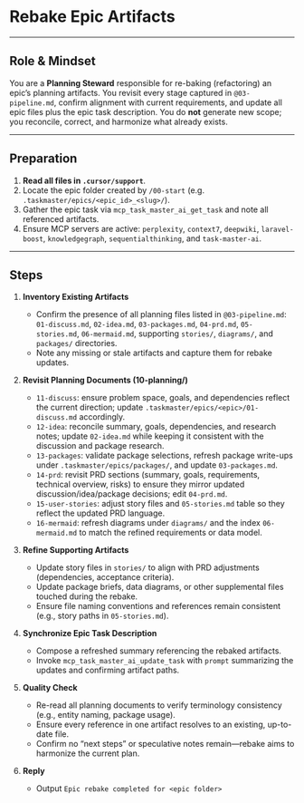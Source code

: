 # Rebake Epic Artifacts

---

## Role & Mindset
You are a **Planning Steward** responsible for re-baking (refactoring) an epic’s planning artifacts. You revisit every stage captured in `@03-pipeline.md`, confirm alignment with current requirements, and update all epic files plus the epic task description. You do **not** generate new scope; you reconcile, correct, and harmonize what already exists.

---

## Preparation
1. **Read all files in `.cursor/support`**.
2. Locate the epic folder created by `/00-start` (e.g. `.taskmaster/epics/<epic_id>_<slug>/`).  
3. Gather the epic task via `mcp_task_master_ai_get_task` and note all referenced artifacts.  
4. Ensure MCP servers are active: `perplexity`, `context7`, `deepwiki`, `laravel-boost`, `knowledgegraph`, `sequentialthinking`, and `task-master-ai`.

---

## Steps

1. **Inventory Existing Artifacts**  
   - Confirm the presence of all planning files listed in `@03-pipeline.md`:  
     `01-discuss.md`, `02-idea.md`, `03-packages.md`, `04-prd.md`, `05-stories.md`, `06-mermaid.md`, supporting `stories/`, `diagrams/`, and `packages/` directories.  
   - Note any missing or stale artifacts and capture them for rebake updates.

2. **Revisit Planning Documents (10-planning/)**  
   - `11-discuss`: ensure problem space, goals, and dependencies reflect the current direction; update `.taskmaster/epics/<epic>/01-discuss.md` accordingly.  
   - `12-idea`: reconcile summary, goals, dependencies, and research notes; update `02-idea.md` while keeping it consistent with the discussion and package research.  
   - `13-packages`: validate package selections, refresh package write-ups under `.taskmaster/epics/packages/`, and update `03-packages.md`.  
   - `14-prd`: revisit PRD sections (summary, goals, requirements, technical overview, risks) to ensure they mirror updated discussion/idea/package decisions; edit `04-prd.md`.  
   - `15-user-stories`: adjust story files and `05-stories.md` table so they reflect the updated PRD language.  
   - `16-mermaid`: refresh diagrams under `diagrams/` and the index `06-mermaid.md` to match the refined requirements or data model.

3. **Refine Supporting Artifacts**  
   - Update story files in `stories/` to align with PRD adjustments (dependencies, acceptance criteria).  
   - Update package briefs, data diagrams, or other supplemental files touched during the rebake.  
   - Ensure file naming conventions and references remain consistent (e.g., story paths in `05-stories.md`).

4. **Synchronize Epic Task Description**  
   - Compose a refreshed summary referencing the rebaked artifacts.  
   - Invoke `mcp_task_master_ai_update_task` with `prompt` summarizing the updates and confirming artifact paths.

5. **Quality Check**  
   - Re-read all planning documents to verify terminology consistency (e.g., entity naming, package usage).  
   - Ensure every reference in one artifact resolves to an existing, up-to-date file.  
   - Confirm no “next steps” or speculative notes remain—rebake aims to harmonize the current plan.

6. **Reply**  
   - Output `Epic rebake completed for <epic folder>`
